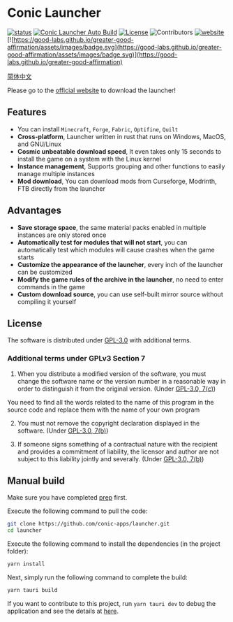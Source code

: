 # Conic Launcher

[![status](https://img.shields.io/badge/status-stable-blue.svg)](https://github.com/tauri-apps/tauri/tree/dev)
[![Conic Launcher Auto Build](https://img.shields.io/github/actions/workflow/status/conic-apps/launcher/build.yml?label=build%20app&logo=github)](https://github.com/conic-apps/launcher/actions/workflows/build.yml)
[![License](https://img.shields.io/github/license/conic-apps/launcher.svg)](https://www.gnu.org/licenses/quick-guide-GPL-3.0.html)
![Contributors](https://img.shields.io/github/contributors/conic-apps/launcher?color=2green)
[![website](https://img.shields.io/badge/website-launcher.btlcraft.top-purple.svg)](https://launcher.btlcraft.top)
[![https://good-labs.github.io/greater-good-affirmation/assets/images/badge.svg](https://good-labs.github.io/greater-good-affirmation/assets/images/badge.svg)](https://good-labs.github.io/greater-good-affirmation)

[简体中文](./README.zh.md)

Please go to the [official website](https://amethyst.btlcraft.top) to download the launcher!

## Features

-   You can install `Minecraft`, `Forge`, `Fabric`, `Optifine`, `Quilt`
-   **Cross-platform**, Launcher written in rust that runs on Windows, MacOS, and GNU/Linux
-   **Cosmic unbeatable download speed**, It even takes only 15 seconds to install the game on a system with the Linux kernel
-   **Instance management**, Supports grouping and other functions to easily manage multiple instances
-   **Mod download**, You can download mods from Curseforge, Modrinth, FTB directly from the launcher

## Advantages

-   **Save storage space**, the same material packs enabled in multiple instances are only stored once
-   **Automatically test for modules that will not start**, you can automatically test which modules will cause crashes when the game starts
-   **Customize the appearance of the launcher**, every inch of the launcher can be customized
-   **Modify the game rules of the archive in the launcher**, no need to enter commands in the game
-   **Custom download source**, you can use self-built mirror source without compiling it yourself

## License

The software is distributed under [GPL-3.0](https://www.gnu.org/licenses/gpl-3.0.html) with additional terms.

### Additional terms under GPLv3 Section 7

1. When you distribute a modified version of the software, you must change the software name or the version number in a reasonable way in order to distinguish it from the original version. (Under [GPL-3.0, 7(c)](./LICENSE#L372-L374))

You need to find all the words related to the name of this program in the source code and replace them with the name of your own program

2. You must not remove the copyright declaration displayed in the software. (Under [GPL-3.0, 7(b)](./LICENSE#L368-L370))

3. If someone signs something of a contractual nature with the recipient and provides a commitment of liability, the licensor and author are not subject to this liability jointly and severally. (Under [GPL-3.0, 7(b)](./LICENSE#L382-L386))

## Manual build

Make sure you have completed [prep](https://v2.tauri.app/start/prerequisites) first.

Execute the following command to pull the code:

```bash
git clone https://github.com/conic-apps/launcher.git
cd launcher
```

Execute the following command to install the dependencies (in the project folder):

```bash
yarn install
```

Next, simply run the following command to complete the build:

```bash
yarn tauri build
```

If you want to contribute to this project, run `yarn tauri dev` to debug the application and see the details at [here](https://tauri.app/zh-cn/v1/guides/).
